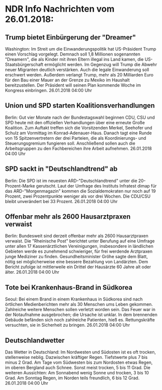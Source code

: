 # NDR Info Nachrichten vom 26.01.2018:


## Trump bietet Einbürgerung der "Dreamer"
Washington: Im Streit um die Einwanderungspolitik hat US-Präsident Trump einen Vorschlag vorgelegt. Demnach soll 1,8 Millionen sogenannten "Dreamern", die als Kinder mit ihren Eltern illegal ins Land kamen, die US-Staatsbürgerschaft ermöglicht werden. Im Gegenzug will Trump die Abwehr neuer Migranten deutlich verstärken. Auch die legale Einwanderung soll erschwert werden. Außerdem verlangt Trump, mehr als 20 Milliarden Euro für den Bau einer Mauer an der Grenze zu Mexiko im Haushalt bereitzustellen. Der Präsident will seinen Plan kommende Woche im Kongress einbringen. 26.01.2018 04:00 Uhr 

## Union und SPD starten Koalitionsverhandlungen
Berlin: Gut vier Monate nach der Bundestagswahl beginnen CDU, CSU und SPD heute mit den offiziellen Verhandlungen über eine erneute Große Koalition. Zum Auftakt treffen sich die Vorsitzenden Merkel, Seehofer und Schulz am Vormittag im Konrad-Adenauer-Haus. Danach tagt eine Runde von 15 Spitzenvertretern der drei Parteien, die als Koordinierungs- und Steuerungsgremium fungieren soll. Anschließend sollen auch die Arbeitsgruppen zu den Fachbereichen ihre Arbeit aufnehmen. 26.01.2018 04:00 Uhr 

## SPD sackt in "Deutschlandtrend" ab
Berlin: Die SPD ist im neuesten ARD-"Deutschlandtrend" unter die 20-Prozent-Marke gerutscht. Laut der Umfrage des Instituts Infratest dimap für das ARD-"Morgenmagazin" kommen die Sozialdemokraten nur noch auf 19 Prozent, zwei Prozentpunkte weniger als vor drei Wochen. Die CDU/CSU bleibt unverändert bei 33 Prozent. 26.01.2018 04:00 Uhr 

## Offenbar mehr als 2600 Hausarztpraxen verwaist
Berlin: Bundesweit sind derzeit offenbar mehr als 2600 Hausarztpraxen verwaist. Die "Rheinische Post" berichtet unter Berufung auf eine Umfrage unter allen 17 Kassenärztlichen Vereinigungen, insbesondere in ländlichen Gebieten werde es zunehmend schwieriger, für frei werdende Arztpraxen junge Mediziner zu finden. Gesundheitsminister Gröhe sagte dem Blatt, nötig sei möglicherweise eine bessere Bezahlung von Landärzten. Dem Bericht zufolge ist mittlerweile ein Drittel der Hausärzte 60 Jahre alt oder älter. 26.01.2018 04:00 Uhr 

## Tote bei Krankenhaus-Brand in Südkorea
Seoul: Bei einem Brand in einem Krankenhaus in Südkorea sind nach örtlichen Medienberichten mehr als 30 Menschen ums Leben gekommen. Zahlreiche weitere Menschen sollen verletzt worden sein. Das Feuer war in der Notaufnahme ausgebrochen; die Ursache ist unklar. In dem brennenden Gebäude befänden sich noch zahlreiche Patienten, hieß es. Rettungskräfte versuchten, sie in Sicherheit zu bringen. 26.01.2018 04:00 Uhr 

## Deutschlandwetter
Das Wetter in Deutschland: Im Nordwesten und Südosten ist es oft trocken, stellenweise neblig. Dazwischen kräftiger Regen. Tiefstwerte plus 7 bis minus 2 Grad. Am Tage vom Südwesten bis zum Nordosten etwas Regen, im oberen Bergland auch Schnee. Sonst meist trocken, 5 bis 11 Grad. Die weiteren Aussichten: Am Sonnabend wenig Sonne und trocken, 3 bis 10 Grad. Am Sonntag Regen, im Norden teils freundlich, 6 bis 12 Grad. 26.01.2018 04:00 Uhr 
